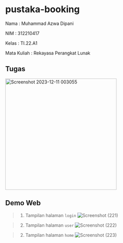 # pustaka-booking

Nama : Muhammad Azwa Dipani

NIM : 312210417

Kelas : TI.22.A1

Mata Kuliah : Rekayasa Perangkat Lunak


## Tugas 

<img width="350" alt="Screenshot 2023-12-11 003055" src="https://github.com/AzwaDipani/pustaka-booking/assets/115677539/55072e74-a841-4167-a8cf-6e0742c309eb">

## Demo Web 
> 1. Tampilan halaman `login`
![Screenshot (221)](https://github.com/AzwaDipani/pustaka-booking/assets/115677539/aab32628-82ed-4b1b-a0a3-70e23e4a8702)

> 2. Tampilan halaman `user`
![Screenshot (222)](https://github.com/AzwaDipani/pustaka-booking/assets/115677539/37fcaba4-2946-4517-bc64-9549935d5782)

> 2. Tampilan halaman `home`
![Screenshot (223)](https://github.com/AzwaDipani/pustaka-booking/assets/115677539/145b4234-be80-4d0e-a0db-63f3a0d63c34)











